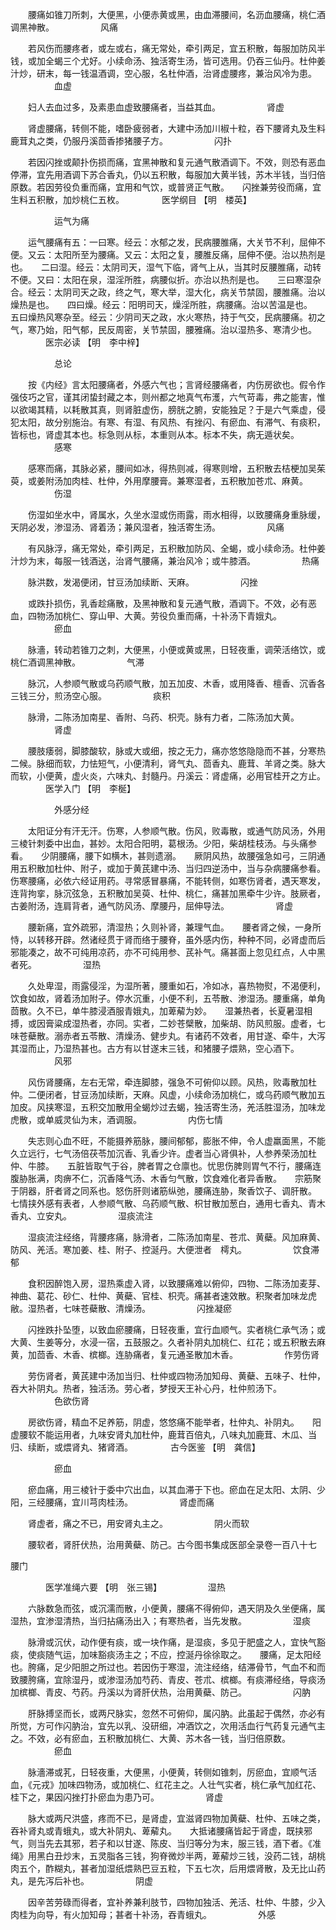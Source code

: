 <!-- { "loadSidebar": true } -->
　　腰痛如锥刀所刺，大便黑，小便赤黄或黑，由血滞腰间，名沥血腰痛，桃仁酒调黑神散。
　　　　　风痛

　　若风伤而腰疼者，或左或右，痛无常处，牵引两足，宜五积散，每服加防风半钱，或加全蝎三个尤好。小续命汤、独活寄生汤，皆可选用。仍吞三仙丹。杜仲姜汁炒，研末，每一钱温酒调，空心服，名杜仲酒，治肾虚腰疼，兼治风冷为患。
　　　　　血虚

　　妇人去血过多，及素患血虚致腰痛者，当益其血。
　　　　　肾虚

　　肾虚腰痛，转侧不能，嗜卧疲弱者，大建中汤加川椒十粒，吞下腰肾丸及生料鹿茸丸之类，仍服丹溪茴香掺猪腰子方。
　　　　　闪扑

　　若因闪挫或颠扑伤损而痛，宜黑神散和复元通气散酒调下。不效，则恐有恶血停滞，宜先用酒调下苏合香丸，仍以五积散，每服加大黄半钱，苏木半钱，当归倍原数。若因劳役负重而痛，宜用和气饮，或普贤正气散。　　闪挫兼劳役而痛，宜生料五积散，加炒桃仁五枚。
　　　　医学纲目 【明　楼英】

　　　　　运气为痛

　　运气腰痛有五：一曰寒。经云：水郁之发，民病腰脽痛，大关节不利，屈伸不便。又云：太阳所至为腰痛。又云：太阳之复，腰脽反痛，屈伸不便。治以热剂是也。　　二曰湿。经云：太阴司天，湿气下临，肾气上从，当其时反腰脽痛，动转不便。又曰：太阳在泉，湿淫所胜，病腰似折。亦治以热剂是也。　　三曰寒湿杂合。经云：太阴司天之政，终之气，寒大举，湿大化，病关节禁固，腰脽痛。治以燥热是也。　　四曰燥。经云：阳明司天，燥淫所胜，病腰痛。治以苦温是也。　　五曰燥热风寒杂至。经云：少阴司天之政，水火寒热，持于气交，民病腰痛。初之气，寒乃始，阳气郁，民反周密，关节禁固，腰雅痛。治以湿热多、寒清少也。
　　　　医宗必读 【明　李中梓】

　　　　　总论

　　按《内经》言太阳腰痛者，外感六气也；言肾经腰痛者，内伤房欲也。假令作强伎巧之官，谨其闭蛰封藏之本，则州都之地真气布濩，六气苛毒，弗之能害，惟以欲竭其精，以耗散其真，则肾脏虚伤，膀胱之腑，安能独足？于是六气乘虚，侵犯太阳，故分别施治。有寒、有湿、有风热、有挫闪、有瘀血、有滞气、有痰积，皆标也，肾虚其本也。标急则从标，本重则从本。标本不失，病无遁状矣。
　　　　　感寒

　　感寒而痛，其脉必紧，腰间如冰，得热则减，得寒则增，五积散去桔梗加吴茱萸，或姜附汤加肉桂、杜仲，外用摩腰膏。兼寒湿者，五积散加苍朮、麻黄。
　　　　　伤湿

　　伤湿如坐水中，肾属水，久坐水湿或伤雨露，雨水相得，以致腰痛身重脉缓，天阴必发，渗湿汤、肾着汤；兼风湿者，独活寄生汤。
　　　　　风痛

　　有风脉浮，痛无常处，牵引两足，五积散加防风、全蝎，或小续命汤。杜仲姜汁炒为末，每服一钱酒送，治肾气腰痛，兼治风冷；或牛膝酒。
　　　　　热痛

　　脉洪数，发渴便闭，甘豆汤加续断、天麻。
　　　　　闪挫

　　或跌扑损伤，乳香趁痛散，及黑神散和复元通气散，酒调下。不效，必有恶血，四物汤加桃仁、穿山甲、大黄。劳役负重而痛，十补汤下青娥丸。
　　　　　瘀血

　　脉濇，转动若锥刀之刺，大便黑，小便或黄或黑，日轻夜重，调荣活络饮，或桃仁酒调黑神散。
　　　　　气滞

　　脉沉，人参顺气散或乌药顺气散，加五加皮、木香，或用降香、檀香、沉香各三钱三分，煎汤空心服。
　　　　　痰积

　　脉滑，二陈汤加南星、香附、乌药、枳壳。脉有力者，二陈汤加大黄。
　　　　　肾虚

　　腰肢痿弱，脚膝酸软，脉或大或细，按之无力，痛亦悠悠隐隐而不甚，分寒热二候。脉细而软，力怯短气，小便清利，肾气丸、茴香丸、鹿茸、羊肾之类。脉大而软，小便黄，虚火炎，六味丸、封髓丹。丹溪云：肾虚痛，必用官桂开之方止。
　　　　医学入门 【明　李梴】

　　　　　外感分经

　　太阳证分有汗无汗。伤寒，人参顺气散。伤风，败毒散，或通气防风汤，外用三棱针刺委中出血，甚妙。太阳合阳明，葛根汤。少阳，柴胡桂枝汤。与头痛参看。　　少阴腰痛，腰下如横木，甚则遗溺。　　厥阴风热，故腰强急如弓，三阴通用五积散加杜仲、附子，或加于黄芪建中汤、当归四逆汤中，当与杂病腰痛参看。　　伤寒腰痛，必依六经证用药。寻常感冒暴痛，不能转侧，如寒伤肾者，遇天寒发，连背拘挛，脉沉弦急，五积散加吴萸、杜仲、桃仁，痛甚加黑牵牛少许。肢厥者，古姜附汤，连肩背者，通气防风汤、摩腰丹，屈伸导法。
　　　　　肾虚

　　腰新痛，宜外疏邪，清湿热；久则补肾，兼理气血。　　腰者肾之候，一身所恃，以转移开辟。然诸经贯于肾而络于腰脊，虽外感内伤，种种不同，必肾虚而后邪能凑之，故不可纯用凉药，亦不可纯用参、芪补气。痛甚面上忽见红点，人中黑者死。
　　　　　湿热

　　久处卑湿，雨露侵淫，为湿所著，腰重如石，冷如冰，喜热物熨，不渴便利，饮食如故，肾着汤加附子。停水沉重，小便不利，五苓散、渗湿汤。腰重痛，单角茴散。久不已，单牛膝浸酒服青娥丸，加萆薢为妙。　　湿兼热者，长夏暑湿相搏，或因膏粱成湿热者，亦同。实者，二妙苍檗散，加柴胡、防风煎服。虚者，七味苍蘗散。溺赤者五苓散、清燥汤、健步丸。有诸药不效者，用甘遂、牵牛，大泻其湿而止，乃湿热甚也。古方有以甘遂末三钱，和猪腰子煨熟，空心酒下。
　　　　　风邪

　　风伤肾腰痛，左右无常，牵连脚膝，强急不可俯仰以顾。风热，败毒散加杜仲。二便闭者，甘豆汤加续断，天麻。风虚，小续命汤加桃仁，或乌药顺气散加五加皮。风挟寒湿，五积交加散用全蝎炒过去蝎，独活寄生汤，羌活胜湿汤，加味龙虎散，或单威灵仙为末，酒调服。
　　　　　内伤七情

　　失志则心血不旺，不能摄养筋脉，腰间郁郁，膨胀不伸，令人虚羸面黑，不能久立远行，七气汤倍茯苓加沉香、乳香少许。虚者当心肾俱补，人参养荣汤加杜仲、牛膝。　　五脏皆取气于谷，脾者胃之仓廪也。忧思伤脾则胃气不行，腰痛连腹胁胀满，肉痹不仁，沉香降气汤、木香匀气散，饮食难化者异香散。　　宗筋聚于阴器，肝者肾之同系也。怒伤肝则诸筋纵弛，腰痛连胁，聚香饮子、调肝散。　　七情挟外感有表者，人参顺气散、乌药顺气散、枳甘散加葱白，通用七香丸、青木香丸、立安丸。
　　　　　湿痰流注

　　湿痰流注经络，背腰疼痛，脉滑者，二陈汤加南星、苍朮、黄蘗。风加麻黄、防风、羌活。寒加姜、桂、附子、控涎丹。大便泄者　樗丸。
　　　　　饮食滞郁

　　食积因醉饱入房，湿热乘虚入肾，以致腰痛难以俯仰，四物、二陈汤加麦芽、神曲、葛花、砂仁、杜仲、黄蘗、官桂、枳壳。痛甚者速效散。积聚者加味龙虎敝。湿热者，七味苍蘗散、清燥汤。
　　　　　闪挫凝瘀

　　闪挫跌扑坠堕，以致血瘀腰痛，日轻夜重，宜行血顺气。实者桃仁承气汤；或大黄、生姜等分，水浸一宿，五鼓服之。久者补阴丸加桃仁、红花；或五积散去麻黄，加茴香、木香、槟榔。连胁痛者，复元通圣散加木香。
　　　　　作劳伤肾

　　劳伤肾者，黄芪建中汤加当归、杜仲或四物汤加知母、黄蘗、五味子、杜仲，吞大补阴丸。热者，独活汤。劳心者，梦授天王补心丹，杜仲煎汤下。
　　　　　色欲伤肾

　　房欲伤肾，精血不足养筋，阴虚，悠悠痛不能举者，杜仲丸、补阴丸。　　阳虚腰软不能运用者，九味安肾丸加杜仲，鹿茸百倍丸，八味丸加鹿茸、木瓜、当归、续断，或煨肾丸、猪肾酒。
　　　　古今医鉴 【明　龚信】

　　　　　瘀血

　　瘀血痛，用三棱针于委中穴出血，以其血滞于下也。瘀血在足太阳、太阴、少阳，三经腰痛，宜川芎肉桂汤。
　　　　　肾虚而痛

　　肾虚者，痛之不已，用安肾丸主之。
　　　　　阴火而软

　　腰软者，肾肝伏热，治用黄蘗、防己。古今图书集成医部全录卷一百八十七

腰门

　　　　医学准绳六要 【明　张三锡】
　　　　　湿热

　　六脉数急而弦，或沉濡而散，小便黄，腰痛不得俯仰，遇天阴及久坐便痛，属湿热，宜渗湿清热，当归拈痛汤出入；有寒热者，当先发散。
　　　　　湿痰

　　脉滑或沉伏，动作便有痰，或一块作痛，是湿痰，多见于肥盛之人，宜快气豁痰，使痰随气运，加味豁痰汤主之；不应，控涎丹徐徐取之。　　腰痛，足太阳经也。胯痛，足少阳胆之所过也。若因伤于寒湿，流注经络，结滞骨节，气血不和而致腰胯痛，宜除湿丹，或渗湿汤加芍药、青皮、苍朮、槟榔。有痰滞经络，导痰汤加槟榔、青皮、芍药。丹溪以为肾肝伏热，治用黄蘗、防己。
　　　　　闪肭

　　肝脉搏坚而长，或两尺脉实，忽然不可俯仰，属闪肭。此虽起于偶然，亦必有所觉，方可作闪肭治，宜先以乳、没研细，冲酒饮之，次用活血行气药复元通气主之。不效，必有瘀血，五积散加桃仁、大黄、苏木各一钱，当归倍原数。
　　　　　瘀血

　　脉濇滞或芤，日轻夜重，大便黑，小便黄，转侧如锥刺，厉瘀血，宜顺气活血，《元戎》加味四物汤，或加桃仁、红花主之。人壮气实者，桃仁承气加红花、桂下之，果因闪挫打扑瘀血为患乃可。
　　　　　肾虚

　　脉大或两尺洪盛，疼而不已，是肾虚，宜滋肾四物加黄蘗、杜仲、五味之类，吞补肾丸或青蛾丸，或大补阴丸、萆薢丸。　　大抵诸腰痛皆起于肾虚，既挟邪气，则当先去其邪，若子和以甘遂、陈皮、当归等分为末，服三钱，酒下者。《准绳》用黑白丑炒末，五灵脂各三钱，狗脊微炒半两，萆薢炒三钱，没药二钱，胡桃肉五个，酢糊丸，甚者加湿纸煨熟巴豆五粒，下五七次，后用煨肾散，及无比山药丸，是先泻后补也。
　　　　　阴虚

　　因辛苦劳碌而得者，宜补养兼利肢节，四物加独活、羌活、杜仲、牛膝，少入肉桂为向导，有火加知母；甚者十补汤，吞青蛾丸。
　　　　　外感

